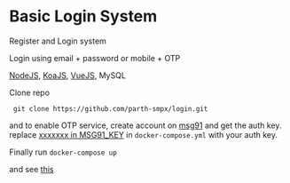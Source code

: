 # Basic Login System

Register and Login system

Login using email + password or mobile + OTP

[NodeJS](https://nodejs.org), [KoaJS](https://koajs.com/), [VueJS](https://vuejs.org/), MySQL

Clone repo 

``` git clone https://github.com/parth-smpx/login.git```

and to enable OTP service, create account on [msg91](https://control.msg91.com/signup/) and get the auth key.
replace [xxxxxxx in MSG91_KEY](https://github.com/parth-smpx/login/blob/3e9f365db2069d0ef71b6dffaf22f97b09b9facc/docker-compose.yml#L9) in `docker-compose.yml` with your auth key.

Finally run
```docker-compose up```

and see [this](http://localhost:3000)
